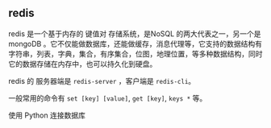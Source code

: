 ## redis

redis 是一个基于内存的 键值对 存储系统，是NoSQL 的两大代表之一，另一个是 mongoDB 。它不仅能做数据库，还能做缓存，消息代理等，它支持的数据结构有 字符串，列表，字典，集合，有序集合，位图，地理位置，等多种数据结构，同时它的数据存储在内存中，也可以持久化到硬盘。

redis 的 服务器端是 `redis-server` ，客户端是 `redis-cli`。

一般常用的命令有 `set [key] [value]`, `get [key]`, `keys *` 等。

使用 Python 连接数据库

```

```

